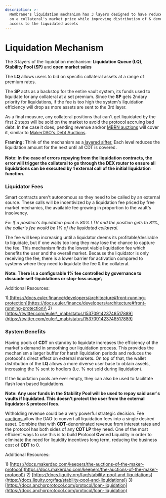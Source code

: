 ```yaml
---
description: >-
  Membrane's liquidation mechanism has 3 layers designed to have reduced effects
  on a collateral's market price while improving distribution of & democratizing
  access to the liquidated assets
---
```


# Liquidation Mechanism

The 3 layers of the liquidation mechanism: **Liquidation Queue (LQ)**, **Stability Pool (SP)** and **open market sales**

The **LQ** allows users to bid on specific collateral assets at a range of premium rates.&#x20;

The **SP** acts as a backstop for the entire vault system, its funds used to liquidate for any collateral at a set premium. Since the **SP** gets 2ndary priority for liquidations, if the fee is too high the system's liquidation efficiency will drop as more assets are sent to the 3rd layer.

As a final measure, any collateral positions that can't get liquidated by the first 2 steps will be sold on the market to avoid the protocol accruing bad debt. In the case it does, pending revenue and/or [MBRN auctions](../smart-contracts/mbrn-auction.md) will cover it, similar to [MakerDAO's Debt Auctions](https://docs.makerdao.com/keepers/the-auctions-of-the-maker-protocol).

**Framing:** Think of the mechanism as a[ layered sifter.](https://twitter.com/lite\_trix/status/1623347765035016193?s=20\&t=VZpse4CI1YzxFn78PYgnMQ) Each level reduces the liquidation amount for the next until all CDT is covered.\
\
**Note: In the case of errors repaying from the liquidation contracts, the error will trigger the collateral to go through the DEX router to ensure all liquidations can be executed by 1 external call of the initial liquidation function.**

### Liquidator Fees

Smart contracts aren't autonomous so they need to be called by an external source. These calls will be incentivized by a liquidation fee priced by free market mechanics, the available fee growing in proportion to the vault's insolvency.

_Ex: If a position's liquidation point is 80% LTV and the position gets to 81%, the caller's fee would be 1% of the liquidated collateral._

The fee will keep increasing until a liquidator deems its profitable/desirable to liquidate, but if one waits too long they may lose the chance to capture the fee. This mechanism finds the lowest viable liquidation fee which benefits the user and the overall market.  Because the liquidator is only receiving the fee, there is a lower barrier for activation compared to systems where they need to liquidate the fee & the collateral.

**Note: There is a configurable 1% fee controlled by governance to dissuade self-liquidations or stop-loss usage**\


Additional Resources:&#x20;

1\)[ ](https://docs.euler.finance/developers/architecture#front-running-protection)[https://docs.euler.finance/developers/architecture#front-running-protection](https://docs.euler.finance/developers/architecture#front-running-protection)\
2\) [https://twitter.com/euler\_mab/status/1537091423748517889](https://twitter.com/euler\_mab/status/1537091423748517889)

### System Benefits

Having pools of **CDT** on standby to liquidate increases the efficiency of the market's demand in smoothing our liquidation process. This provides the mechanism a larger buffer for harsh liquidation periods and reduces the protocol's direct effect on external markets. On top of that, the wallet distribution of the **LQ** allows a more diverse user base to obtain assets, increasing the % sent to hodlers (i.e. % not sold during liquidation).

If the liquidation pools are ever empty, they can also be used to facilitate flash loan based liquidations.

**Note: Any user funds in the Stability Pool will be used to repay said user's vaults if liquidated. This doesn't protect the user from the external liquidator & protocol fees.**

Witholding revenue could be a very powerful strategic decision. Fee [auctions ](../smart-contracts/mbrn-auction.md)allow the DAO to convert all liquidation fees into a single desired asset. Combine that with **CDT**-denominated revenue from interest rates and the protocol has both sides of any **CDT LP** they need. One of the most efficient ways to use this is to build **P**rotocol **O**wned **L**iquidity in order to eliminate the need for liquidity incentives long term, reducing the business cost of **CDT** to 0.

Additional Resources:&#x20;

1\) [https://docs.makerdao.com/keepers/the-auctions-of-the-maker-protocol](https://docs.makerdao.com/keepers/the-auctions-of-the-maker-protocol)\
2\) [https://docs.liquity.org/faq/stability-pool-and-liquidations](https://docs.liquity.org/faq/stability-pool-and-liquidations)\
3\) [https://docs.anchorprotocol.com/protocol/loan-liquidation](https://docs.anchorprotocol.com/protocol/loan-liquidation)

